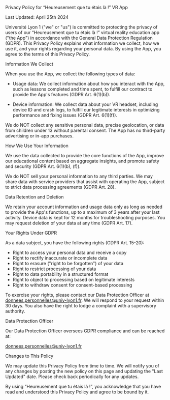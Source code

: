 Privacy Policy for “Heureusement que tu étais là !” VR App

Last Updated: April 25th 2024

Université Lyon 1 ("we" or "us") is committed to protecting the privacy of users of our “Heureusement que tu étais là !” virtual reality education app ("the App") in accordance with the General Data Protection Regulation (GDPR). This Privacy Policy explains what information we collect, how we use it, and your rights regarding your personal data. By using the App, you agree to the terms of this Privacy Policy.

Information We Collect

When you use the App, we collect the following types of data:

- Usage data: We collect information about how you interact with the App, such as lessons completed and time spent, to fulfill our contract to provide the App's features (GDPR Art. 6(1)(b)).

- Device information: We collect data about your VR headset, including device ID and crash logs, to fulfill our legitimate interests in optimizing performance and fixing issues (GDPR Art. 6(1)(f)).

We do NOT collect any sensitive personal data, precise geolocation, or data from children under 13 without parental consent. The App has no third-party advertising or in-app purchases.

How We Use Your Information

We use the data collected to provide the core functions of the App, improve our educational content based on aggregate insights, and promote safety and security (GDPR Art. 6(1)(b), (f)).

We do NOT sell your personal information to any third parties. We may share data with service providers that assist with operating the App, subject to strict data processing agreements (GDPR Art. 28).

Data Retention and Deletion

We retain your account information and usage data only as long as needed to provide the App's functions, up to a maximum of 3 years after your last activity. Device data is kept for 12 months for troubleshooting purposes. You may request deletion of your data at any time (GDPR Art. 17).

Your Rights Under GDPR

As a data subject, you have the following rights (GDPR Art. 15-20):

- Right to access your personal data and receive a copy 
- Right to rectify inaccurate or incomplete data
- Right to erasure ("right to be forgotten") of your data
- Right to restrict processing of your data
- Right to data portability in a structured format
- Right to object to processing based on legitimate interests
- Right to withdraw consent for consent-based processing

To exercise your rights, please contact our Data Protection Officer at donnees.personnelles@univ-lyon1.fr. We will respond to your request within 30 days. You also have the right to lodge a complaint with a supervisory authority.

Data Protection Officer

Our Data Protection Officer oversees GDPR compliance and can be reached at:

donnees.personnelles@univ-lyon1.fr

Changes to This Policy

We may update this Privacy Policy from time to time. We will notify you of any changes by posting the new policy on this page and updating the "Last Updated" date. Please check back periodically for any updates.

By using “Heureusement que tu étais là !”, you acknowledge that you have read and understood this Privacy Policy and agree to be bound by it.
